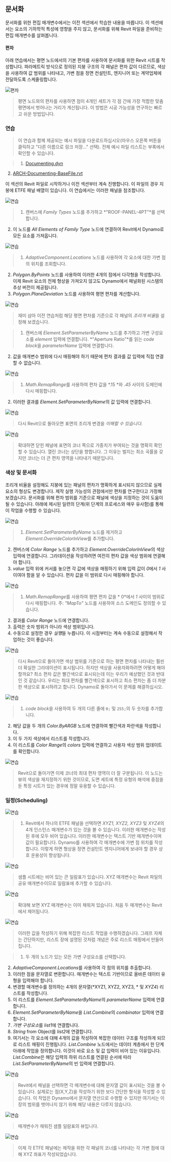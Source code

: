 

## 문서화

문서화를 위한 편집 매개변수에서는 이전 섹션에서 학습한 내용을 따릅니다. 이 섹션에서는 요소의 기하학적 특성에 영향을 주지 않고, 문서화를 위해 Revit 파일을 준비하는 편집 매개변수를 살펴봅니다.

#### 편차

아래 연습에서는 평면 노드에서의 기본 편차를 사용하여 문서화를 위한 Revit 시트를 작성합니다. 파라메트릭 방식으로 정의된 지붕 구조의 각 패널은 편차 값이 다르므로, 색상을 사용하여 값 범위를 나타내고, 가변 점을 정면 컨설턴트, 엔지니어 또는 계약업체에 전달하도록 스케줄링합니다.

![편차](images/8-6/deviation.jpg)

> 평면 노드와의 편차를 사용하면 점이 4개인 세트가 각 점 간에 가장 적합한 맞춤 평면에서 벗어나는 거리가 계산됩니다. 이 방법은 시공 가능성을 연구하는 빠르고 쉬운 방법입니다.

### 연습

> 이 연습과 함께 제공되는 예시 파일을 다운로드하십시오(마우스 오른쪽 버튼을 클릭하고 "다른 이름으로 링크 저장..." 선택). 전체 예시 파일 리스트는 부록에서 확인할 수 있습니다.

> 1. [Documenting.dyn](datasets/8-6/Documenting.dyn)
2. [ARCH-Documenting-BaseFile.rvt](datasets/8-6/ARCH-Documenting-BaseFile.rvt)

이 섹션의 Revit 파일로 시작하거나 이전 섹션부터 계속 진행합니다. 이 파일의 경우 지붕에 ETFE 패널 배열이 있습니다. 이 연습에서는 이러한 패널을 참조합니다.

![연습](images/8-6/Exercise/17.jpg)

> 1. 캔버스에 *Family Types* 노드를 추가하고 *"ROOF-PANEL-4PT"*를 선택합니다.
2. 이 노드를 *All Elements of Family Type* 노드에 연결하여 Revit에서 Dynamo로 모든 요소를 가져옵니다.

![연습](images/8-6/Exercise/16.jpg)

> 1. *AdaptiveComponent.Locations* 노드를 사용하여 각 요소에 대한 가변 점의 위치를 조회합니다.
2. *Polygon.ByPoints* 노드를 사용하여 이러한 4개의 점에서 다각형을 작성합니다. 이제 Revit 요소의 전체 형상을 가져오지 않고도 Dynamo에서 패널화된 시스템의 추상 버전이 제공됩니다.
3. *Polygon.PlaneDeviation* 노드를 사용하여 평면 편차를 계산합니다.

![연습](images/8-6/Exercise/15.jpg)

> 재미 삼아 이전 연습처럼 해당 평면 편차를 기준으로 각 패널의 *조리개 비율*을 설정해 보겠습니다.

> 1. 캔버스에 *Element.SetParameterByName* 노드를 추가하고 가변 구성요소를 *element* 입력에 연결합니다. *"Aperture Ratio"*를 읽는 *code block*을 *parameterName* 입력에 연결합니다.
2. 값을 매개변수 범위에 다시 매핑해야 하기 때문에 편차 결과를 값 입력에 직접 연결할 수 없습니다.

![연습](images/8-6/Exercise/14.jpg)

> 1. *Math.RemapRange*를 사용하여 편차 값을 *.15 *와 *.45* 사이의 도메인에 다시 매핑합니다.
2. 이러한 결과를 *Element.SetParameterByName*의 값 입력에 연결합니다.

![연습](images/8-6/Exercise/13.jpg)

> 다시 Revit으로 돌아오면 표면의 조리개 변경을 *이해할 수 있습니다*.

![연습](images/8-6/Exercise/13a.jpg)

> 확대하면 닫힌 패널에 표면의 코너 쪽으로 가중치가 부여되는 것을 명확히 확인할 수 있습니다. 열린 코너는 상단을 향합니다. 그 이유는 벌지는 최소 곡률을 갖지만 코너는 더 큰 편차 영역을 나타내기 때문입니다.

### 색상 및 문서화

조리개 비율을 설정해도 지붕에 있는 패널의 편차가 명확하게 표시되지 않으므로 실제 요소의 형상도 변경합니다. 제작 실행 가능성의 관점에서만 편차를 연구한다고 가정해 보겠습니다. 문서화를 위해 편차 범위를 기준으로 패널에 색상을 지정하는 것이 도움이 될 수 있습니다. 아래에 제시된 일련의 단계(위 단계의 프로세스와 매우 유사함)를 통해 이 작업을 수행할 수 있습니다.

![연습](images/8-6/Exercise/11.jpg)

> 1. *Element.SetParameterByName* 노드를 제거하고 *Element.OverrideColorInView*를 추가합니다.
2. 캔버스에 *Color Range* 노드를 추가하고 *Element.OverrideColorInView*의 색상 입력에 연결합니다. 그라데이션을 작성하려면 여전히 편차 값을 색상 범위에 연결해야 합니다.
3. *value* 입력 위에 커서를 놓으면 각 값에 색상을 매핑하기 위해 입력 값이 *0*에서 *1* 사이여야 함을 알 수 있습니다. 편차 값을 이 범위로 다시 매핑해야 합니다.

![연습](images/8-6/Exercise/10.jpg)

> 1. *Math.RemapRange*를 사용하여 평면 편차 값을 * 0*에서 *1* 사이의 범위로 다시 매핑합니다. 주: *"MapTo"* 노드를 사용하여 소스 도메인도 정의할 수 있습니다.
2. 결과를 *Color Range* 노드에 연결합니다.
3. 출력은 숫자 범위가 아니라 색상 범위입니다.
4. 수동으로 설정한 경우 *실행*을 누릅니다. 이 시점부터는 계속 수동으로 설정해서 작업하는 것이 좋습니다.

![연습](images/8-6/Exercise/09.jpg)

> 다시 Revit으로 돌아가면 색상 범위를 기준으로 하는 평면 편차를 나타내는 훨씬 더 확실한 그라데이션이 표시됩니다. 하지만 색상을 사용자화하려면 어떻게 해야 할까요? 최소 편차 값은 빨간색으로 표시되는데 이는 우리가 예상했던 것과 반대인 것 같습니다. 우리는 최대 편차를 빨간색으로 표시하고 최소 편차는 좀 더 차분한 색상으로 표시하려고 합니다. Dynamo로 돌아가서 이 문제를 해결하십시오.

![연습](images/8-6/Exercise/08.jpg)

> 1. *code block*을 사용하여 두 개의 다른 줄에 ```0;``` 및 ```255;```의 두 숫자를 추가합니다.
2. 해당 값을 두 개의 *Color.ByARGB* 노드에 연결하여 빨간색과 파란색을 작성합니다.
3. 이 두 가지 색상에서 리스트를 작성합니다.
4. 이 리스트를 *Color Range*의 *colors* 입력에 연결하고 사용자 색상 범위 업데이트를 확인합니다.

![연습](images/8-6/Exercise/07.jpg)

> Revit으로 돌아가면 이제 코너의 최대 편차 영역이 더 잘 구분됩니다. 이 노드는 뷰의 색상을 재지정하기 위한 것이므로, 도면 세트에 특정 유형의 해석에 중점을 둔 특정 시트가 있는 경우에 정말 유용할 수 있습니다.

### 일정(Scheduling)

![연습](images/8-6/Exercise/06.jpg)

> 1. Revit에서 하나의 ETFE 패널을 선택하면 *XYZ1, XYZ2, XYZ3* 및 *XYZ4*의 4개 인스턴스 매개변수가 있는 것을 볼 수 있습니다. 이러한 매개변수는 작성된 후에 모두 비어 있습니다. 이러한 매개변수는 텍스트 기반 매개변수이며 값이 필요합니다. Dynamo를 사용하여 각 매개변수에 가변 점 위치를 작성합니다. 이렇게 하면 형상을 정면 컨설턴트 엔지니어에게 보내야 할 경우 상호 운용성이 향상됩니다.

![연습](images/8-6/Exercise/03.jpg)

> 샘플 시트에는 비어 있는 큰 일람표가 있습니다. XYZ 매개변수는 Revit 파일의 공유 매개변수이므로 일람표에 추가할 수 있습니다.

![연습](images/8-6/Exercise/02.jpg)

> 확대해 보면 XYZ 매개변수는 이미 채워져 있습니다. 처음 두 매개변수는 Revit에서 제어됩니다.

![연습](images/8-6/Exercise/05.jpg)

> 이러한 값을 작성하기 위해 복잡한 리스트 작업을 수행하겠습니다. 그래프 자체는 간단하지만, 리스트 장에 설명된 것처럼 개념은 주로 리스트 매핑에서 만들어집니다.

> 1. 두 개의 노드가 있는 모든 가변 구성요소를 선택합니다.
2. *AdaptiveComponent.Locations*를 사용하여 각 점의 위치를 추출합니다.
3. 이러한 점을 문자열로 변환합니다. 매개변수는 텍스트 기반이므로 올바른 데이터 유형을 입력해야 합니다.
4. 변경할 매개변수를 정의하는 4개의 문자열(*XYZ1, XYZ2, XYZ3, * 및 *XYZ4*) 리스트를 작성합니다.
5. 이 리스트를 *Element.SetParameterByName*의 *parameterName* 입력에 연결합니다.
6. *Element.SetParameterByName*을 *List.Combine*의 *combinator* 입력에 연결합니다.
7. *가변 구성요소*를 *list1*에 연결합니다.
8. *String* from Object를 *list2*에 연결합니다.
9. 여기서는 각 요소에 대해 4개의 값을 작성하여 복잡한 데이터 구조를 작성하게 되므로 리스트 매핑이 진행됩니다. *List.Combine* 노드에서는 데이터 계층에서 한 단계 아래에 작업을 정의합니다. 이것이 바로 요소 및 값 입력이 비어 있는 이유입니다. *List.Combine*은 해당 입력의 하위 리스트를 연결된 순서에 따라 *List.SetParameterByName*의 빈 입력에 연결합니다.

![연습](images/8-6/Exercise/04.jpg)

> Revit에서 패널을 선택하면 각 매개변수에 대해 문자열 값이 표시되는 것을 볼 수 있습니다. 실제로는 점(X,Y,Z)을 작성하기 위한 보다 간단한 형식을 작성할 수 있습니다. 이 작업은 Dynamo에서 문자열 연산으로 수행할 수 있지만 여기서는 이 장의 범위를 벗어나지 않기 위해 해당 내용은 다루지 않습니다.

![연습](images/8-6/Exercise/01.jpg)

> 매개변수가 채워진 샘플 일람표의 뷰입니다.

![연습](images/8-6/Exercise/00.jpg)

> 이제 각 ETFE 패널에는 제작을 위한 각 패널의 코너를 나타내는 각 가변 점에 대해 XYZ 좌표가 작성되었습니다.

